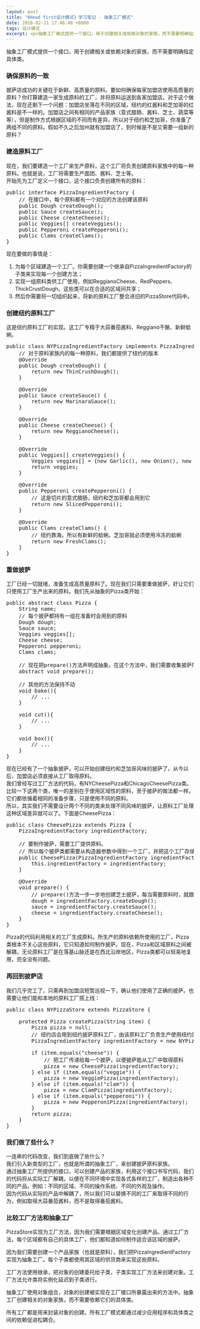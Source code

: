 ```yaml
---
layout: post
title: "《Head first设计模式》学习笔记 - 抽象工厂模式"
date: 2016-02-21 17:46:48 +0800
tags: 设计模式
excerpt: <p>抽象工厂模式提供一个接口，用于创建相关或依赖对象的家族，而不需要明确指定具体类。</p>
---
```


<div class="alert alert-success" role="alert">抽象工厂模式提供一个接口，用于创建相关或依赖对象的家族，而不需要明确指定具体类。</div>

### 确保原料的一致
披萨店成功的关键在于新鲜、高质量的原料。要如何确保每家加盟店使用高质量的原料？你打算建造一家生成原料的工厂，并将原料运送到各家加盟店。对于这个做法，现在还剩下一个问题：加盟店坐落在不同的区域，纽约的红酱料和芝加哥的红酱料是不一样的。加盟店之间有相同的产品家族（意式腊肠、酱料、芝士、蔬菜等等），但是制作方式根据区域的不同而有差异。所以对于纽约和芝加哥，你准备了两组不同的原料。假如不久之后加州就有加盟店了，到时候是不是又需要一组新的原料？

### 建造原料工厂
现在，我们要建造一个工厂来生产原料，这个工厂将负责创建原料家族中的每一种原料。也就是说，工厂将需要生产面团、酱料、芝士等。  
开始先为工厂定义一个接口，这个接口负责创建所有的原料：
<pre class="mcode">
public interface PizzaIngredientFactory {
    // 在接口中，每个原料都有一个对应的方法创建该原料
    public Dough createDough();
    public Sauce createSauce();
    public Cheese createCheese();
    public Veggies[] createVeggies();
    public Pepperoni createPepperoni();
    public Clams createClams();
}
</pre>
现在要做的事情是：  
1. 为每个区域建造一个工厂。你需要创建一个继承自PizzaIngredientFactory的子类来实现每一个创建方法；  
2. 实现一组原料类供工厂使用，例如ReggianoCheese、RedPeppers、ThickCrustDough。这些类可以在合适的区域间共享；  
3. 然后你需要将一切组织起来，将新的原料工厂整合进旧的PizzaStore代码中。  

### 创建纽约原料工厂
这是纽约原料工厂的实现。这工厂专精于大蒜番茄酱料、Reggiano干酪、新鲜蛤蜊。

<pre class="mcode">
public class NYPizzaIngredientFactory implements PizzaIngredientFactory {
    // 对于原料家族内的每一种原料，我们都提供了纽约的版本
    @Override
    public Dough createDough() {
        return new ThinCrushDough();
    }

    @Override
    public Sauce createSauce() {
        return new MarinaraSauce();
    }

    @Override
    public Cheese createCheese() {
        return new ReggianoCheese();
    }

    @Override
    public Veggies[] createVeggies() {
        Veggies veggies[] = {new Garlic(), new Onion(), new Mushroom(), new RedPepper()};
        return veggies;
    }

    @Override
    public Pepperoni createPepperoni() {
        // 这是切片的意式腊肠，纽约和芝加哥都会用到它
        return new SlicedPepperoni();
    }

    @Override
    public Clams createClams() {
        // 纽约靠海，所以有新鲜的蛤蜊。芝加哥就必须使用冷冻的蛤蜊
        return new FreshClams();
    }
}
</pre>

### 重做披萨
工厂已经一切就绪，准备生成高质量原料了。现在我们只需要重做披萨，好让它们只使用工厂生产出来的原料。我们先从抽象的Pizza类开始：
<pre class="mcode">
public abstract class Pizza {
    String name;
    // 每个披萨都持有一组在准备时会用到的原料
    Dough dough;
    Sauce sauce;
    Veggies veggies[];
    Cheese cheese;
    Pepperoni pepperoni;
    Clams clams;

    // 现在把prepare()方法声明成抽象。在这个方法中，我们需要收集披萨所需的原料，而这些原料当然是来自原料工厂了。
    abstract void prepare();

    // 其他的方法保持不动
    void bake(){
        // ...
    }

    void cut(){
        // ...
    }

    void box(){
        // ...
    }
}
</pre>
现在已经有了一个抽象披萨，可以开始创建纽约和芝加哥风味的披萨了。从今以后，加盟店必须直接从工厂取得原料。  
我们曾经写过工厂方法的代码，有NYCheesePizza和ChicagoCheesePizza类。比较一下这两个类，唯一的差别在于使用区域性的原料，至于披萨的做法都一样。它们都依循着相同的准备步骤，只是使用不同的原料。  
所以，其实我们不需要设计两个不同的类来处理不同风味的披萨，让原料工厂处理这种区域差异就可以了。下面是CheesePizza：
<pre class="mcode">
public class CheesePizza extends Pizza {
    PizzaIngredientFactory ingredientFactory;

    // 要制作披萨，需要工厂提供原料。
    // 所以每个披萨类都需要从构造器参数中得到一个工厂，并把这个工厂存储在一个实例变量中。
    public CheesePizza(PizzaIngredientFactory ingredientFactory){
        this.ingredientFactory = ingredientFactory;
    }

    @Override
    void prepare() {
        // prepare()方法一步一步地创建芝士披萨，每当需要原料时，就跟工厂要。
        dough = ingredientFactory.createDough();
        sauce = ingredientFactory.createSauce();
        cheese = ingredientFactory.createCheese();
    }
}
</pre>
Pizza的代码利用相关的工厂生成原料。所生产的原料依赖所使用的工厂，Pizza类根本不关心这些原料，它只知道如何制作披萨。现在，Pizza和区域原料之间被解耦，无论原料工厂是在落基山脉还是在西北沿岸地区，Pizza类都可以轻易地复用，完全没有问题。

### 再回到披萨店
我们几乎完工了，只需再到加盟店短暂巡视一下，确认他们使用了正确的披萨。也需要让他们能和本地的原料工厂搭上线：
<pre class="mcode">
public class NYPizzaStore extends PizzaStore {

    protected Pizza createPizza(String item) {
        Pizza pizza = null;
        // 纽约店会用到纽约披萨原料工厂，由该原料工厂负责生产使用纽约风味披萨所需的原料
        PizzaIngredientFactory ingredientFactory = new NYPizzaIngredientFactory();

        if (item.equals("cheese")) {
            // 把工厂传递给每一个披萨，以便披萨能从工厂中取得原料
            pizza = new CheesePizza(ingredientFactory);
        } else if (item.equals("veggie")) {
            pizza = new VeggiePizza(ingredientFactory);
        } else if (item.equals("clam")) {
            pizza = new ClamPizza(ingredientFactory);
        } else if (item.equals("pepperoni")) {
            pizza = new PepperoniPizza(ingredientFactory);
        }
        return pizza;
    }
}
</pre>

### 我们做了些什么？
一连串的代码改变，我们到底做了些什么？  
我们引入新类型的工厂，也就是所谓的抽象工厂，来创建披萨原料家族。  
通过抽象工厂所提供的接口，可以创建产品的家族，利用这个接口书写代码，我们的代码将从实际工厂解耦，以便在不同环境中实现各式各样的工厂，制造出各种不同的产品。例如：不同的区域、不同的操作系统、不同的外观及操作。  
因为代码从实际的产品中解耦了，所以我们可以替换不同的工厂来取得不同的行为，例如取得大蒜番茄酱料，而不是取得番茄酱料。

### 比较工厂方法和抽象工厂
PizzaStore实现为工厂方法，因为我们需要根据区域变化创建产品。通过工厂方法，每个区域都有自己的具体工厂，他们都知道如何制作适合该区域的披萨。

因为我们需要创建一个产品家族（也就是原料），我们把PizzaIngredientFactory实现为抽象工厂。每个子类都使用其区域的供货商来实现这些原料。

工厂方法使用继承，把对象的创建委托给子类，子类实现工厂方法来创建对象。工厂方法允许类将实例化延迟到子类进行。

抽象工厂使用对象组合，对象的创建被实现在工厂接口所暴露出来的方法中。抽象工厂创建相关的对象家族，而不需要依赖它们的具体类。

所有工厂都是用来封装对象的创建。所有工厂模式都通过减少应用程序和具体类之间的依赖促进松耦合。
